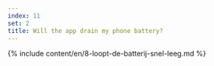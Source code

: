 ```yaml
---
index: 11
set: 2
title: Will the app drain my phone battery?
---
```

{% include content/en/8-loopt-de-batterij-snel-leeg.md %}
